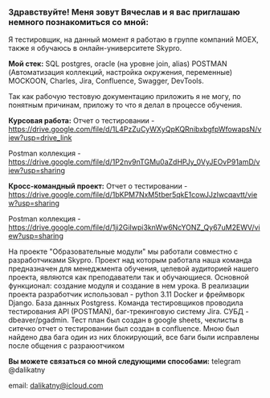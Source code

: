 ### Здравствуйте! Меня зовут Вячеслав и я вас приглашаю немного познакомиться со мной:
Я тестировщик, на данный момент я работаю в группе компаний MOEX, также я обучаюсь в онлайн-университете Skypro.

**Мой стек:** SQL postgres, oracle (на уровне join, alias) POSTMAN (Автоматизация коллекций, настройка окружения, переменные) MOCKOON, Charles, Jira, Confluence, Swagger, DevTools. 

Так как рабочую тестовую документацию приложить я не могу, по понятным причинам, приложу то что я делал в процессе обучения.

**Курсовая работа:**
Отчет о тестировании - https://drive.google.com/file/d/1L4PzZuCyWXyQpKQRnibxbgfpWfowapsN/view?usp=drive_link 

Postman коллекция - https://drive.google.com/file/d/1P2nv9nTGMu0aZdHPJy_0VyJEOvP91amD/view?usp=sharing


**Кросс-командный проект:**
Отчет о тестировании - https://drive.google.com/file/d/1bKPM7NxM5tber5qkE1cowJJzlwcqavtt/view?usp=sharing

Postman коллекция - https://drive.google.com/file/d/1ji2GiIwpi3knWw6NcYONZ_Qy67uM2EWV/view?usp=sharing

На проекте "Образовательные модули" мы работали совместно с разработчиками Skypro.
Проект над которым работала наша команда предназначен для менеджмента обучения, целевой аудиторией  нашего проекта, являются как преподаватели так и обучающиеся. 
Основной функционал: создание модуля и создание в нем урока.
В реализации проекта разработчик использовал - python 3.11  Docker и фреймворк Django. База данных Postgress.
Команда тестировщиков проводила тестирования API (POSTMAN), баг-трекинговую систему Jira. СУБД - dbeaver/pgadmin. 
Тест план был создан в google sheets, чеклисты в ситечко отчет о тестировании был создан в confluence.
Мною был найдено два бага один из них блокирующий, все баги были исправлены после общения с разраюотчиком

**Вы можете связаться со мной следующими способами:**
telegram @dalikatny

email: dalikatny@icloud.com

<!--
**dalikatny/dalikatny** is a ✨ _special_ ✨ repository because its `README.md` (this file) appears on your GitHub profile.

Here are some ideas to get you started:

- 🔭 I’m currently working on ...
- 🌱 I’m currently learning ...
- 👯 I’m looking to collaborate on ...
- 🤔 I’m looking for help with ...
- 💬 Ask me about ...
- 📫 How to reach me: ...
- 😄 Pronouns: ...
- ⚡ Fun fact: ...
-->
